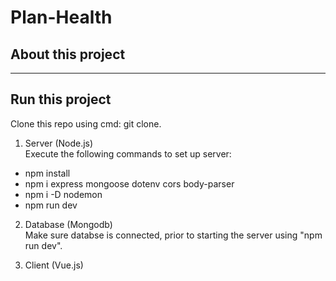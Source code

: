 # Plan-Health

## About this project

------------------------
## Run this project
Clone this repo using cmd: git clone.
1.  Server (Node.js) </br>
Execute the following commands to set up server:
* npm install
* npm i express mongoose dotenv cors body-parser
* npm i -D nodemon
* npm run dev

2.  Database (Mongodb) </br>
Make sure databse is connected, prior to starting the server using "npm run dev".

3.  Client (Vue.js)</br>
